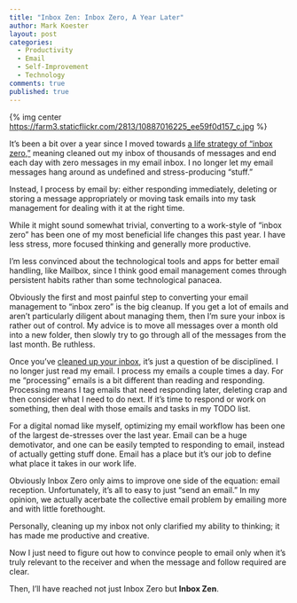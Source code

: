 ```yaml
---
title: "Inbox Zen: Inbox Zero, A Year Later"
author: Mark Koester
layout: post
categories:
  - Productivity
  - Email
  - Self-Improvement
  - Technology
comments: true
published: true
---
```


{% img center https://farm3.staticflickr.com/2813/10887016225_ee59f0d157_c.jpg %}

It’s been a bit over a year since I moved towards [a life strategy of “inbox zero,”](www.markwk.com/2013/05/cleanup-your-inbox.html) meaning cleaned out my inbox of thousands of messages and end each day with zero messages in my email inbox. I no longer let my email messages hang around as undefined and stress-producing “stuff.”

Instead, I process by email by: either responding immediately, deleting or storing a message appropriately or moving task emails into my task management for dealing with it at the right time.

While it might sound somewhat trivial, converting to a work-style of “inbox zero” has been one of my most beneficial life changes this past year. I have less stress, more focused thinking and generally more productive.

I’m less convinced about the technological tools and apps for better email handling, like Mailbox, since I think good email management comes through persistent habits rather than some technological panacea.

Obviously the first and most painful step to converting your email management to “inbox zero” is the big cleanup. If you get a lot of emails and aren’t particularly diligent about managing them, then I’m sure your inbox is rather out of control. My advice is to move all messages over a month old into a new folder, then slowly try to go through all of the messages from the last month. Be ruthless.

Once you’ve [cleaned up your inbox](www.markwk.com/2013/05/cleanup-your-inbox.html), it’s just a question of be disciplined. I no longer just read my email. I process my emails a couple times a day. For me “processing” emails is a bit different than reading and responding. Processing means I tag emails that need responding later, deleting crap and then consider what I need to do next. If it’s time to respond or work on something, then deal with those emails and tasks in my TODO list.

For a digital nomad like myself, optimizing my email workflow has been one of the largest de-stresses over the last year. Email can be a huge demotivator, and one can be easily tempted to responding to email, instead of actually getting stuff done. Email has a place but it’s our job to define what place it takes in our work life.

Obviously Inbox Zero only aims to improve one side of the equation: email reception. Unfortunately, it’s all to easy to just “send an email.” In my opinion, we actually acerbate the collective email problem by emailing more and with little forethought.

Personally, cleaning up my inbox not only clarified my ability to thinking; it has made me productive and creative.

Now I just need to figure out how to convince people to email only when it’s truly relevant to the receiver and when the message and follow required are clear.

Then, I’ll have reached not just Inbox Zero but **Inbox Zen**.